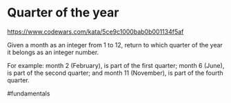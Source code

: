 # Quarter of the year

https://www.codewars.com/kata/5ce9c1000bab0b001134f5af

Given a month as an integer from 1 to 12, return to which quarter of the year it belongs as an integer number.

For example: month 2 (February), is part of the first quarter; month 6 (June), is part of the second quarter; and month 11 (November), is part of the fourth quarter.

#fundamentals
